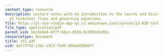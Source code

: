 ```yaml
---
content_type: resource
description: Lecture notes with an introduction to the course and discussion of properties
  of turbulent flows and governing equations.
file: https://ol-ocw-studio-app-qa.s3.amazonaws.com/courses/12-820-turbulence-in-the-ocean-and-atmosphere-spring-2006/def7774213dcc9c57e89b69a0858ebff_ch1.pdf
file_type: application/pdf
parent_uid: bec8e0e6-6fff-66ce-0558-0c295bd1495c
resourcetype: Document
title: ch1.pdf
uid: def77742-13dc-c9c5-7e89-b69a0858ebff
---
```

